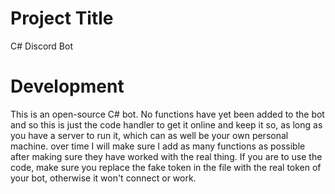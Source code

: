 # Project Title
C# Discord Bot
# Development
This is an open-source C# bot.
No functions have yet been added to the bot and so this is just the code handler to get it online and keep it so, as long as you have a server to run it, which can as well be your own personal machine.
over time I will make sure I add as many functions as possible after making sure they have worked with the real thing.
If you are to use the code, make sure you replace the fake token in the file with the real token of your bot, otherwise it won't connect or work.
